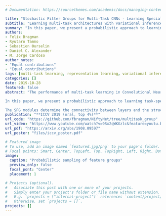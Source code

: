 ```yaml
---
# Documentation: https://sourcethemes.com/academic/docs/managing-content/

title: "Stochastic Filter Groups for Multi-Task CNNs - Learning Specialist and Generalist Convolution Kernels"
subtitle: "Learning multi-task architectures with variational inference"
summary: "In this paper, we present a probabilistic approach to learning task-specific and shared representations in CNNs for multi-task learning. We propose stochastic filter groups (SFG), a mechanism to assign convolution kernels in each layer to specialist or generalist groups, which are specific to or shared across different tasks, respectively. The SFG modules determine the connectivity between layers and the structures of task-specific and shared representations in the network. We employ variational inference to learn the posterior distribution over the possible grouping of kernels and network parameters."
authors:
- Felix Bragman
- Ryutaro Tanno
- Sebastien Ourselin
- Daniel C. Alexander
- M. Jorge Cardoso
author_notes:
- "Equal contributions"
- "Equal contributions"
tags: [multi-task learning, representation learning, variational inference, filter groups]
categories: []
date: 2019-10-28
featured: false
abstract: "The performance of multi-task learning in Convolutional Neural Networks (CNNs) hinges on the design of feature sharing between tasks within the architecture. The number of possible sharing patterns are combinatorial in the depth of the network and the number of tasks, and thus hand-crafting an architecture, purely based on the human intuitions of task relationships can be time-consuming and suboptimal.\n 

In this paper, we present a probabilistic approach to learning task-specific and shared representations in CNNs for multi-task learning. Specifically, we propose stochastic filter groups (SFG), a mechanism to assign convolution kernels in each layer to specialist or generalist groups, which are specific to or shared across different tasks, respectively.\n 

The SFG modules determine the connectivity between layers and the structures of task-specific and shared representations in the network. We employ variational inference to learn the posterior distribution over the possible grouping of kernels and network parameters. Experiments demonstrate that the proposed method generalises across multiple tasks and shows improved performance over baseline methods."
publication: "**ICCV 2019 (oral, top 4%)**"
url_code: "https://github.com/fbragman/NiftyNet/tree/multitask_group"
url_video: "https://www.youtube.com/watch?v=9Sx2qWKGzlc&feature=youtu.be&t=3726"
url_pdf: "https://arxiv.org/abs/1908.09597"
url_poster: "files/iccv_poster.pdf"

# Featured image
# To use, add an image named `featured.jpg/png` to your page's folder.
# Focal points: Smart, Center, TopLeft, Top, TopRight, Left, Right, BottomLeft, Bottom, BottomRight.
image:
  caption: "Probabilistic sampling of feature groups"
  preview_only: false
  focal_pont: "Center"
  placement: 1

# Projects (optional).
#   Associate this post with one or more of your projects.
#   Simply enter your project's folder or file name without extension.
#   E.g. `projects = ["internal-project"]` references `content/project/deep-learning/index.md`.
#   Otherwise, set `projects = []`.
projects: []
---
```

